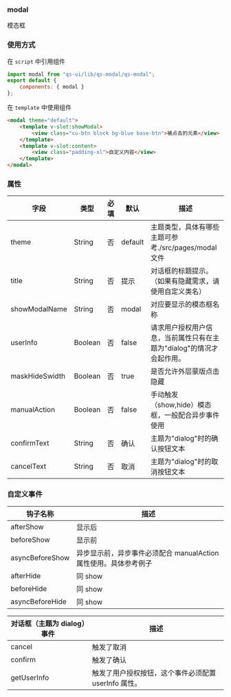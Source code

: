 ### modal

模态框

### 使用方式

在 `script` 中引用组件

```javascript
import modal from "qs-ui/lib/qs-modal/qs-modal";
export default {
	components: { modal }
};
```

在 `template` 中使用组件

```html
<modal theme="default">
	<template v-slot:showModal>
		<view class="cu-btn block bg-blue base-btn">被点击的元素</view>
	</template>
	<template v-slot:content>
		<view class="padding-xl">自定义内容</view>
	</template>
</modal>
```

### 属性

| 字段           | 类型    | 必填 | 默认    | 描述                                                                 |
| -------------- | ------- | ---- | ------- | -------------------------------------------------------------------- |
| theme          | String  | 否   | default | 主题类型，具体有哪些主题可参考./src/pages/modal 文件                 |
| title          | String  | 否   | 提示    | 对话框的标题提示。（如果有隐藏需求，请使用自定义类名）               |
| showModalName  | String  | 否   | modal   | 对应要显示的模态框名称                                               |
| userInfo       | Boolean | 否   | false   | 请求用户授权用户信息，当前属性只有在主题为"dialog"的情况才会起作用。 |
| maskHideSwidth | Boolean | 否   | true    | 是否允许外层蒙版点击隐藏                                             |
| manualAction   | Boolean | 否   | false   | 手动触发（show,hide）模态框，一般配合异步事件使用                    |
| confirmText    | String  | 否   | 确认    | 主题为"dialog"时的确认按钮文本                                       |
| cancelText     | String  | 否   | 取消    | 主题为"dialog"时的取消按钮文本                                       |

### 自定义事件

| 钩子名称        | 描述                                                             |
| --------------- | ---------------------------------------------------------------- |
| afterShow       | 显示后                                                           |
| beforeShow      | 显示前                                                           |
| asyncBeforeShow | 异步显示前，异步事件必须配合 manualAction 属性使用。具体参考例子 |
| afterHide       | 同 show                                                          |
| beforeHide      | 同 show                                                          |
| asyncBeforeHide | 同 show                                                          |

| 对话框（主题为 dialog）事件 | 描述                                                 |
| --------------------------- | ---------------------------------------------------- |
| cancel                      | 触发了取消                                           |
| confirm                     | 触发了确认                                           |
| getUserInfo                 | 触发了用户授权按钮，这个事件必须配置 userInfo 属性。 |
